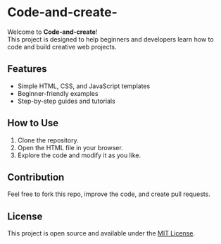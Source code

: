 # Code-and-create-

Welcome to **Code-and-create**!  
This project is designed to help beginners and developers learn how to code and build creative web projects.

## Features
- Simple HTML, CSS, and JavaScript templates
- Beginner-friendly examples
- Step-by-step guides and tutorials

## How to Use
1. Clone the repository.
2. Open the HTML file in your browser.
3. Explore the code and modify it as you like.

## Contribution
Feel free to fork this repo, improve the code, and create pull requests.

## License
This project is open source and available under the [MIT License](LICENSE).
